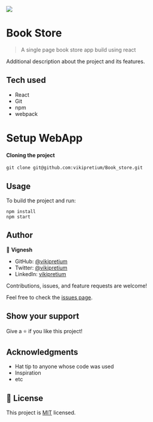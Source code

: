 ![](https://img.shields.io/badge/Microverse-blueviolet)

# Book Store

> A single page book store app build using react

Additional description about the project and its features.

## Tech used

- React
- Git
- npm
- webpack

# Setup WebApp

#### Cloning the project

```
git clone git@github.com:vikipretium/Book_store.git
```

## Usage

To build the project and run:

```
npm install
npm start
```

## Author

👤 **Vignesh**

- GitHub: [@vikipretium](https://github.com/vikipretium)
- Twitter: [@vikipretium](https://twitter.com/vikipretium)
- LinkedIn: [vikipretium](https://linkedin.com/in/vikipretium)

Contributions, issues, and feature requests are welcome!

Feel free to check the [issues page](../../issues/).

## Show your support

Give a ⭐️ if you like this project!

## Acknowledgments

- Hat tip to anyone whose code was used
- Inspiration
- etc

## 📝 License

This project is [MIT](./MIT.md) licensed.
